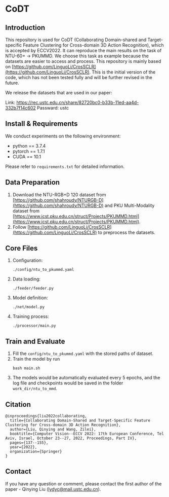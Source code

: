 # CoDT
## Introduction
This repository is used for CoDT (Collaborating Domain-shared and Target-specific Feature Clustering for Cross-domain 3D Action Recognition), which is accepted by ECCV2022. It can reproduce the main results on the task of NTU-60+ -> PKUMMD. We choose this task as example because the datasets are easier to access and process. This repository is mainly based on [https://github.com/LinguoLi/CrosSCLR](https://github.com/LinguoLi/CrosSCLR). This is the initial version of the code, which has not been tested fully and will be further revised in the future.

We release the datasets that are used in our paper:

Link: https://rec.ustc.edu.cn/share/82720bc0-b33b-11ed-aa4d-332b7f14c602
Passward: ustc

## Install & Requirements
We conduct experiments on the following environment: 

* python == 3.7.4 
* pytorch == 1.7.1 
* CUDA == 10.1 

Please refer to `requirements.txt` for detailed information.
## Data Preparation
1. Download the NTU-RGB+D 120 dataset from [https://github.com/shahroudy/NTURGB-D](https://github.com/shahroudy/NTURGB-D) and
PKU Multi-Modality dataset from [https://www.icst.pku.edu.cn/struct/Projects/PKUMMD.html](https://www.icst.pku.edu.cn/struct/Projects/PKUMMD.html). 
2. Follow [https://github.com/LinguoLi/CrosSCLR](https://github.com/LinguoLi/CrosSCLR) to preprocess the datasets.
## Core Files
1. Configuration:
   
   `./config/ntu_to_pkummd.yaml`
2. Data loading: 
   
   `./feeder/feeder.py`
3. Model definition:

   `./net/model.py`
4. Training process: 

   `./processor/main.py`
## Train and Evaluate
1. Fill the `config/ntu_to_pkummd.yaml` with the stored paths of dataset. 
2. Train the model by run 
   ```
   bash main.sh
   ```
3. The models would be automatically evaluated every 5 epochs, and the log file and checkpoints would be saved in the folder `work_dir/ntu_to_mmd`.

## Citation
~~~~
@inproceedings{liu2022collaborating,
  title={Collaborating Domain-Shared and Target-Specific Feature Clustering for Cross-domain 3D Action Recognition},
  author={Liu, Qinying and Wang, Zilei},
  booktitle={Computer Vision--ECCV 2022: 17th European Conference, Tel Aviv, Israel, October 23--27, 2022, Proceedings, Part IV},
  pages={137--155},
  year={2022},
  organization={Springer}
}
~~~~

## Contact
If you have any question or comment, please contact the first author of the paper - Qinying Liu (lydyc@mail.ustc.edu.cn).
